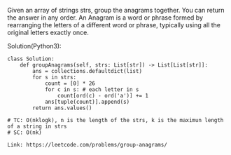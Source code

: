 Given an array of strings strs, group the anagrams together. You can return the answer in any order.
An Anagram is a word or phrase formed by rearranging the letters of a different word or phrase, typically using all the original letters exactly once.

Solution(Python3):
```
class Solution:
    def groupAnagrams(self, strs: List[str]) -> List[List[str]]:
        ans = collections.defaultdict(list)
        for s in strs:
            count = [0] * 26
            for c in s: # each letter in s
                count[ord(c) - ord('a')] += 1
            ans[tuple(count)].append(s)
        return ans.values()
                
# TC: O(nklogk), n is the length of the strs, k is the maximun length of a string in strs
# SC: O(nk)
```
```
Link: https://leetcode.com/problems/group-anagrams/
```
